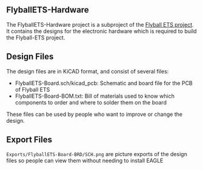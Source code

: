 ## FlyballETS-Hardware

The FlyballETS-Hardware project is a subproject of the [Flyball ETS project](https://www.sparkydevices.com/tag/flyball-ets/).
It contains the designs for the electronic hardware which is required to build the Flyball-ETS project.

## Design Files

The design files are in KiCAD format, and consist of several files:
* FlyballETS-Board.sch/kicad_pcb: Schematic and board file for the PCB of Flyball ETS
* FlyballETS-Board-BOM.txt: Bill of materials used to know which components to order and where to solder them on the board

These files can be used by people who want to improve or change the design.

## Export Files
`Exports/FlyballETS-Board-BRD/SCH.png` are picture exports of the design files so people can view them without needing to install EAGLE


